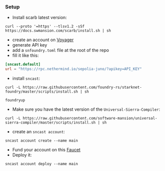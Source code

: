 ### Setup

- Install scarb latest version:

```
curl --proto '=https' --tlsv1.2 -sSf https://docs.swmansion.com/scarb/install.sh | sh
```
- create an account on [Voyager](https://voyager.online/)
- generate API key
- add a `snfoundry.toml` file at the root of the repo
- fill it like this:

```toml
[sncast.default]
url = "https://rpc.nethermind.io/sepolia-juno/?apikey=API_KEY"
```

- install `sncast`:

```
curl -L https://raw.githubusercontent.com/foundry-rs/starknet-foundry/master/scripts/install.sh | sh
```

```
foundryup
```

- Make sure you have the latest version of the `Universal-Sierra-Compiler`:

```
curl -L https://raw.githubusercontent.com/software-mansion/universal-sierra-compiler/master/scripts/install.sh | sh
```

- create an `sncast account`:

```
sncast account create --name main
```

- Fund your account on this [Faucet](https://starknet-faucet.vercel.app/)
- Deploy it:

```
sncast account deploy --name main
```
